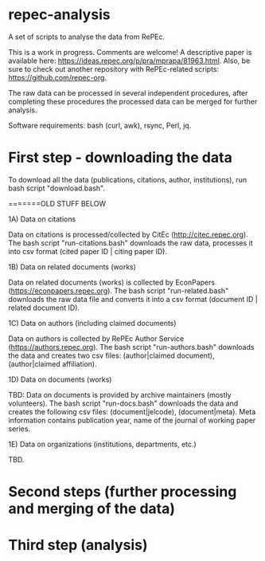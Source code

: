 # repec-analysis
A set of scripts to analyse the data from RePEc.

This is a work in progress. Comments are welcome! A descriptive paper is available here: https://ideas.repec.org/p/pra/mprapa/81963.html. Also, be sure to check out another repository with RePEc-related scripts: https://github.com/repec-org. 

The raw data can be processed in several independent procedures, after completing these procedures the processed data can be merged for further analysis.

Software requirements: bash (curl, awk), rsync, Perl, jq.

# First step - downloading the data

To download all the data (publications, citations, author, institutions), run bash script "download.bash".





=======OLD STUFF BELOW

1A) Data on citations

Data on citations is processed/collected by CitEc (http://citec.repec.org). The bash script "run-citations.bash" downloads the raw data, processes it into csv format (cited paper ID | citing paper ID).

1B) Data on related documents (works)

Data on related documents (works) is collected by EconPapers (https://econpapers.repec.org). The bash script "run-related.bash" downloads the raw data file and converts it into a csv format (document ID | related document ID).

1C) Data on authors (including claimed documents)

Data on authors is collected by RePEc Author Service (https://authors.repec.org). The bash script "run-authors.bash" downloads the data and creates two csv files: (author|claimed document), (author|claimed affiliation).

1D) Data on documents (works)

TBD: Data on documents is provided by archive maintainers (mostly volunteers). The bash script "run-docs.bash" downloads the data and creates the following csv files: (document|jelcode), (document|meta). Meta information contains publication year, name of the journal of working paper series.

1E) Data on organizations (institutions, departments, etc.)

TBD.

# Second steps (further processing and merging of the data)

# Third step (analysis)

